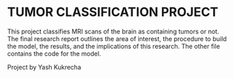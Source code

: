 # TUMOR CLASSIFICATION PROJECT

This project classifies MRI scans of the brain as containing tumors or not. The final research report outlines the area of interest, the procedure to build the model, the results, and the implications of this research. The other file contains the code for the model.

Project by Yash Kukrecha
